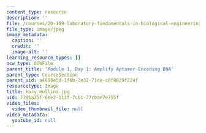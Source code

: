 ```yaml
---
content_type: resource
description: ''
file: /courses/20-109-laboratory-fundamentals-in-biological-engineering-spring-2010/7781a25f6ee2113f7cb177cbae7e755f_kary_mullins.jpg
file_type: image/jpeg
image_metadata:
  caption: ''
  credit: ''
  image-alt: ''
learning_resource_types: []
ocw_type: OCWFile
parent_title: 'Module 1, Day 1: Amplify Aptamer-Encoding DNA'
parent_type: CourseSection
parent_uid: a4698e5d-1f6b-3e32-71de-c8f8829f224f
resourcetype: Image
title: kary_mullins.jpg
uid: 7781a25f-6ee2-113f-7cb1-77cbae7e755f
video_files:
  video_thumbnail_file: null
video_metadata:
  youtube_id: null
---
```

